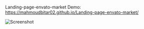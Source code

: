 Landing-page-envato-market
Demo: https://mahmoudbitar02.github.io/Landing-page-envato-market/

![Screenshot](screenshot.png)
